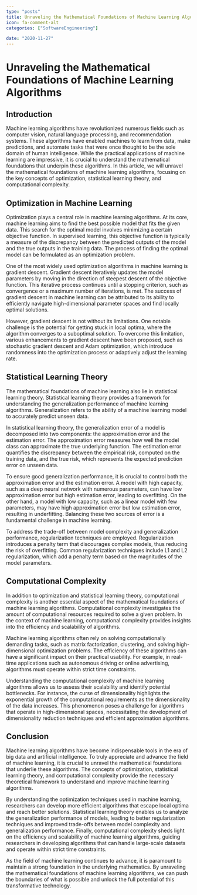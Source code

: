 ```yaml
---
type: "posts"
title: Unraveling the Mathematical Foundations of Machine Learning Algorithms
icon: fa-comment-alt
categories: ["SoftwareEngineering"]

date: "2020-11-27"
---
```




# Unraveling the Mathematical Foundations of Machine Learning Algorithms

## Introduction

Machine learning algorithms have revolutionized numerous fields such as computer vision, natural language processing, and recommendation systems. These algorithms have enabled machines to learn from data, make predictions, and automate tasks that were once thought to be the sole domain of human intelligence. While the practical applications of machine learning are impressive, it is crucial to understand the mathematical foundations that underpin these algorithms. In this article, we will unravel the mathematical foundations of machine learning algorithms, focusing on the key concepts of optimization, statistical learning theory, and computational complexity.

## Optimization in Machine Learning

Optimization plays a central role in machine learning algorithms. At its core, machine learning aims to find the best possible model that fits the given data. This search for the optimal model involves minimizing a certain objective function. In supervised learning, this objective function is typically a measure of the discrepancy between the predicted outputs of the model and the true outputs in the training data. The process of finding the optimal model can be formulated as an optimization problem.

One of the most widely used optimization algorithms in machine learning is gradient descent. Gradient descent iteratively updates the model parameters by moving in the direction of steepest descent of the objective function. This iterative process continues until a stopping criterion, such as convergence or a maximum number of iterations, is met. The success of gradient descent in machine learning can be attributed to its ability to efficiently navigate high-dimensional parameter spaces and find locally optimal solutions.

However, gradient descent is not without its limitations. One notable challenge is the potential for getting stuck in local optima, where the algorithm converges to a suboptimal solution. To overcome this limitation, various enhancements to gradient descent have been proposed, such as stochastic gradient descent and Adam optimization, which introduce randomness into the optimization process or adaptively adjust the learning rate.

## Statistical Learning Theory

The mathematical foundations of machine learning also lie in statistical learning theory. Statistical learning theory provides a framework for understanding the generalization performance of machine learning algorithms. Generalization refers to the ability of a machine learning model to accurately predict unseen data.

In statistical learning theory, the generalization error of a model is decomposed into two components: the approximation error and the estimation error. The approximation error measures how well the model class can approximate the true underlying function. The estimation error quantifies the discrepancy between the empirical risk, computed on the training data, and the true risk, which represents the expected prediction error on unseen data.

To ensure good generalization performance, it is crucial to control both the approximation error and the estimation error. A model with high capacity, such as a deep neural network with numerous parameters, can have low approximation error but high estimation error, leading to overfitting. On the other hand, a model with low capacity, such as a linear model with few parameters, may have high approximation error but low estimation error, resulting in underfitting. Balancing these two sources of error is a fundamental challenge in machine learning.

To address the trade-off between model complexity and generalization performance, regularization techniques are employed. Regularization introduces a penalty term that discourages complex models, thus reducing the risk of overfitting. Common regularization techniques include L1 and L2 regularization, which add a penalty term based on the magnitudes of the model parameters.

## Computational Complexity

In addition to optimization and statistical learning theory, computational complexity is another essential aspect of the mathematical foundations of machine learning algorithms. Computational complexity investigates the amount of computational resources required to solve a given problem. In the context of machine learning, computational complexity provides insights into the efficiency and scalability of algorithms.

Machine learning algorithms often rely on solving computationally demanding tasks, such as matrix factorization, clustering, and solving high-dimensional optimization problems. The efficiency of these algorithms can have a significant impact on their practical usability. For example, in real-time applications such as autonomous driving or online advertising, algorithms must operate within strict time constraints.

Understanding the computational complexity of machine learning algorithms allows us to assess their scalability and identify potential bottlenecks. For instance, the curse of dimensionality highlights the exponential growth of the computational requirements as the dimensionality of the data increases. This phenomenon poses a challenge for algorithms that operate in high-dimensional spaces, necessitating the development of dimensionality reduction techniques and efficient approximation algorithms.

## Conclusion

Machine learning algorithms have become indispensable tools in the era of big data and artificial intelligence. To truly appreciate and advance the field of machine learning, it is crucial to unravel the mathematical foundations that underlie these algorithms. The concepts of optimization, statistical learning theory, and computational complexity provide the necessary theoretical framework to understand and improve machine learning algorithms.

By understanding the optimization techniques used in machine learning, researchers can develop more efficient algorithms that escape local optima and reach better solutions. Statistical learning theory enables us to analyze the generalization performance of models, leading to better regularization techniques and improved trade-offs between model complexity and generalization performance. Finally, computational complexity sheds light on the efficiency and scalability of machine learning algorithms, guiding researchers in developing algorithms that can handle large-scale datasets and operate within strict time constraints.

As the field of machine learning continues to advance, it is paramount to maintain a strong foundation in the underlying mathematics. By unraveling the mathematical foundations of machine learning algorithms, we can push the boundaries of what is possible and unlock the full potential of this transformative technology.